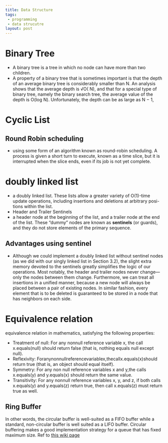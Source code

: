 ```yaml
---
title: Data Structure
tags:
 - programming
 - data strucutre
layout: post
---
```


# Binary Tree
- A binary tree is a tree in which no node can have more than two children.
- A property of a binary tree that is sometimes important is that the depth of an average
binary tree is considerably smaller than N. An analysis shows that the average depth is √O( N), and that for a special type of binary tree, namely the binary search tree, the average value of the depth is O(log N). Unfortunately, the depth can be as large as N − 1, 

# Cyclic List
## Round Robin scheduling
- using some form of an algorithm known as round-robin scheduling. A process is given a short turn to execute, known as a time slice, but it is interrupted when the slice ends, even if its job is not yet complete.

# doubly linked list
- a doubly linked list. These lists allow a greater variety of O(1)-time update operations, including insertions and deletions at arbitrary posi- tions within the list. 
- Header and Trailer Sentinels
- a header node at the beginning of the list, and a trailer node at the end of the list. These “dummy” nodes are known as **sentinels** (or guards), and they do not store elements of the primary sequence. 

## Advantages using sentinel
- Although we could implement a doubly linked list without sentinel nodes (as we did with our singly linked list in Section 3.2), the slight extra memory devoted to the sentinels greatly simplifies the logic of our operations. Most notably, the header and trailer nodes never change—only the nodes between them change. Furthermore, we can treat all insertions in a unified manner, because a new node will always be placed between a pair of existing nodes. In similar fashion, every element that is to be deleted is guaranteed to be stored in a node that has neighbors on each side.

# Equivalence relation
equivalence relation in mathematics, satisfying the following properties:
- Treatment of null: For any nonnull reference variable x, the call x.equals(null) should return false (that is, nothing equals null except null).
- Reflexivity: Foranynonnullreferencevariablex,thecallx.equals(x)should return true (that is, an object should equal itself).
- Symmetry: For any non null reference variables x and y,the calls x.equals(y) and y.equals(x) should return the same value.
- Transitivity: For any nonnull reference variables x, y, and z, if both calls x.equals(y) and y.equals(z) return true, then call x.equals(z) must return true as well.

## Ring Buffer
In other words, the circular buffer is well-suited as a FIFO buffer while a standard, non-circular buffer is well suited as a LIFO buffer.
Circular buffering makes a good implementation strategy for a queue that has fixed maximum size. Ref to [this wiki page](https://en.wikipedia.org/wiki/Circular_buffer)

